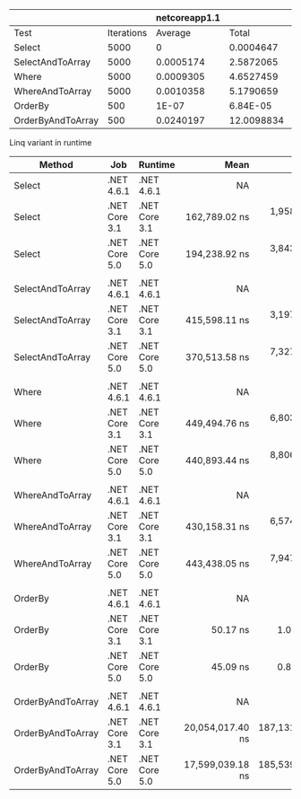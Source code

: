 |                   |            | netcoreapp1.1 |            | netcoreapp3.1 |            |     net5.0    |            | net462    |            |
|-------------------|------------|---------------|------------|---------------|------------|---------------|------------|-----------|------------|
| Test              | Iterations | Average       | Total      | Average       | Total      | Average       | Total      | Average   | Total      |
| Select            | 5000       | 0             | 0.0004647  | 0.0003241     | 1.620993   | 0.0003151     | 1.5756124  | 0.000701  | 3.5050259  |
| SelectAndToArray  | 5000       | 0.0005174     | 2.5872065  | 0.0005446     | 2.7231028  | 0.0005072     | 2.5361347  | 0.0013395 | 6.6975563  |
| Where             | 5000       | 0.0009305     | 4.6527459  | 0.0011365     | 5.6825254  | 0.0011509     | 5.7545968  | 0.0011933 | 5.966818   |
| WhereAndToArray   | 5000       | 0.0010358     | 5.1790659  | 0.0013947     | 6.9735891  | 0.0011976     | 5.9881267  | 0.0013476 | 6.7384247  |
| OrderBy           | 500        | 1E-07         | 6.84E-05   | 1E-07         | 9.46E-05   | 1E-07         | 6.9E-05    | 0.0226536 | 11.3268105 |
| OrderByAndToArray | 500        | 0.0240197     | 12.0098834 | 0.0229285     | 11.4642948 | 0.0201296     | 10.0648087 | 0.0233407 | 11.6703744 |

Linq variant in runtime

|            Method |           Job |       Runtime |             Mean |          Error |         StdDev |           Median | Ratio | RatioSD |    Gen 0 |    Gen 1 |    Gen 2 | Allocated |
|------------------ |-------------- |-------------- |-----------------:|---------------:|---------------:|-----------------:|------:|--------:|---------:|---------:|---------:|----------:|
|            Select |    .NET 4.6.1 |    .NET 4.6.1 |               NA |             NA |             NA |               NA |     ? |       ? |        - |        - |        - |         - |
|            Select | .NET Core 3.1 | .NET Core 3.1 |    162,789.02 ns |   1,958.390 ns |   1,831.880 ns |    162,305.86 ns |     ? |       ? |        - |        - |        - |      48 B |
|            Select | .NET Core 5.0 | .NET Core 5.0 |    194,238.92 ns |   3,843.377 ns |   6,096.004 ns |    193,071.20 ns |     ? |       ? |        - |        - |        - |      48 B |
|                   |               |               |                  |                |                |                  |       |         |          |          |          |           |
|  SelectAndToArray |    .NET 4.6.1 |    .NET 4.6.1 |               NA |             NA |             NA |               NA |     ? |       ? |        - |        - |        - |         - |
|  SelectAndToArray | .NET Core 3.1 | .NET Core 3.1 |    415,598.11 ns |   3,197.552 ns |   2,990.992 ns |    414,877.25 ns |     ? |       ? | 124.5117 | 124.5117 | 124.5117 |  400073 B |
|  SelectAndToArray | .NET Core 5.0 | .NET Core 5.0 |    370,513.58 ns |   7,327.145 ns |  11,189.324 ns |    367,380.49 ns |     ? |       ? | 124.5117 | 124.5117 | 124.5117 |  400072 B |
|                   |               |               |                  |                |                |                  |       |         |          |          |          |           |
|             Where |    .NET 4.6.1 |    .NET 4.6.1 |               NA |             NA |             NA |               NA |     ? |       ? |        - |        - |        - |         - |
|             Where | .NET Core 3.1 | .NET Core 3.1 |    449,494.76 ns |   6,803.749 ns |   9,082.809 ns |    447,089.26 ns |     ? |       ? |        - |        - |        - |      48 B |
|             Where | .NET Core 5.0 | .NET Core 5.0 |    440,893.44 ns |   8,806.455 ns |  16,103.101 ns |    433,271.46 ns |     ? |       ? |        - |        - |        - |      48 B |
|                   |               |               |                  |                |                |                  |       |         |          |          |          |           |
|   WhereAndToArray |    .NET 4.6.1 |    .NET 4.6.1 |               NA |             NA |             NA |               NA |     ? |       ? |        - |        - |        - |         - |
|   WhereAndToArray | .NET Core 3.1 | .NET Core 3.1 |    430,158.31 ns |   6,574.335 ns |   5,827.977 ns |    428,962.92 ns |     ? |       ? |  49.8047 |        - |        - |  212137 B |
|   WhereAndToArray | .NET Core 5.0 | .NET Core 5.0 |    443,438.05 ns |   7,947.439 ns |   7,045.198 ns |    442,516.48 ns |     ? |       ? |  49.8047 |        - |        - |  212136 B |
|                   |               |               |                  |                |                |                  |       |         |          |          |          |           |
|           OrderBy |    .NET 4.6.1 |    .NET 4.6.1 |               NA |             NA |             NA |               NA |     ? |       ? |        - |        - |        - |         - |
|           OrderBy | .NET Core 3.1 | .NET Core 3.1 |         50.17 ns |       1.034 ns |       1.992 ns |         49.37 ns |     ? |       ? |   0.0134 |        - |        - |      56 B |
|           OrderBy | .NET Core 5.0 | .NET Core 5.0 |         45.09 ns |       0.840 ns |       1.380 ns |         44.64 ns |     ? |       ? |   0.0134 |        - |        - |      56 B |
|                   |               |               |                  |                |                |                  |       |         |          |          |          |           |
| OrderByAndToArray |    .NET 4.6.1 |    .NET 4.6.1 |               NA |             NA |             NA |               NA |     ? |       ? |        - |        - |        - |         - |
| OrderByAndToArray | .NET Core 3.1 | .NET Core 3.1 | 20,054,017.40 ns | 187,131.318 ns | 175,042.751 ns | 20,034,042.19 ns |     ? |       ? | 468.7500 | 468.7500 | 468.7500 | 1600418 B |
| OrderByAndToArray | .NET Core 5.0 | .NET Core 5.0 | 17,599,039.18 ns | 185,539.950 ns | 154,934.261 ns | 17,576,518.75 ns |     ? |       ? | 468.7500 | 468.7500 | 468.7500 | 1600272 B |